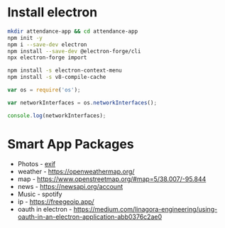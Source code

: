 

# Install electron

```sh
mkdir attendance-app && cd attendance-app
npm init -y
npm i --save-dev electron
npm install --save-dev @electron-forge/cli
npx electron-forge import

npm install -s electron-context-menu
npm install -s v8-compile-cache
```

```js
var os = require('os');

var networkInterfaces = os.networkInterfaces();

console.log(networkInterfaces);
```

# Smart App Packages

* Photos - [exif](https://www.npmjs.com/package/exifr)
* weather - https://openweathermap.org/
* map - https://www.openstreetmap.org/#map=5/38.007/-95.844
* news - https://newsapi.org/account
* Music - spotify
* ip - https://freegeoip.app/
* oauth in electron - https://medium.com/linagora-engineering/using-oauth-in-an-electron-application-abb0376c2ae0